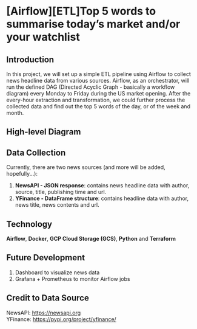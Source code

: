 # [Airflow][ETL]Top 5 words to summarise today’s market and/or your watchlist

## Introduction
In this project, we will set up a simple ETL pipeline using Airflow to collect news headline data from various sources. Airflow, as an orchestrator, will run the defined DAG (Directed Acyclic Graph - basically a workflow diagram) every Monday to Friday during the US market opening. After the every-hour extraction and transformation, we could further process the collected data and find out the top 5 words of the day, or of the week and month.

## High-level Diagram

## Data Collection
Currently, there are two news sources (and more will be added, hopefully...):
1. **NewsAPI - JSON response**: contains news headline data with author, source, title, publishing time and url.
2. **YFinance - DataFrame structure**: contains headline data with author, news title, news contents and url.

## Technology
**Airflow**, **Docker**, **GCP Cloud Storage (GCS)**, **Python** and **Terraform**

## Future Development 
1. Dashboard to visualize news data
2. Grafana + Prometheus to monitor Airflow jobs 

## Credit to Data Source
NewsAPI: https://newsapi.org <br/>
YFinance: https://pypi.org/project/yfinance/



